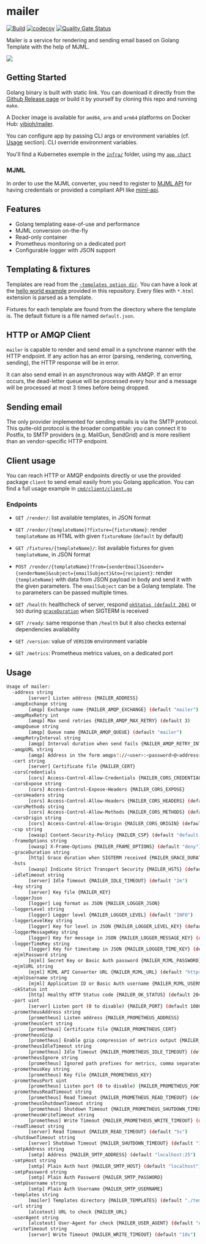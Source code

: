 # mailer

[![Build](https://github.com/ViBiOh/mailer/workflows/Build/badge.svg)](https://github.com/ViBiOh/mailer/actions)
[![codecov](https://codecov.io/gh/ViBiOh/mailer/branch/main/graph/badge.svg)](https://codecov.io/gh/ViBiOh/mailer)
[![Quality Gate Status](https://sonarcloud.io/api/project_badges/measure?project=ViBiOh_mailer&metric=alert_status)](https://sonarcloud.io/dashboard?id=ViBiOh_mailer)

Mailer is a service for rendering and sending email based on Golang Template with the help of MJML.

![](mailer.png)

## Getting Started

Golang binary is built with static link. You can download it directly from the [Github Release page](https://github.com/ViBiOh/mailer/releases) or build it by yourself by cloning this repo and running `make`.

A Docker image is available for `amd64`, `arm` and `arm64` platforms on Docker Hub: [vibioh/mailer](https://hub.docker.com/r/vibioh/mailer/tags).

You can configure app by passing CLI args or environment variables (cf. [Usage](#usage) section). CLI override environment variables.

You'll find a Kubernetes exemple in the [`infra/`](infra/) folder, using my [`app chart`](https://github.com/ViBiOh/charts/tree/main/app)

### MJML

In order to use the MJML converter, you need to register to [MJML API](https://mjml.io/api) for having credentials or provided a compliant API like [mjml-api](https://github.com/ViBiOh/mjml-api).

## Features

- Golang templating ease-of-use and performance
- MJML conversion on-the-fly
- Read-only container
- Prometheus monitoring on a dedicated port
- Configurable logger with JSON support

## Templating & fixtures

Templates are read from the [`-templates option dir`](#usage). You can have a look at the [hello world example](templates/hello/hello.html) provided in this repository. Every files with `*.html` extension is parsed as a template.

Fixtures for each template are found from the directory where the template is. The default fixture is a file named `default.json`.

## HTTP or AMQP Client

`mailer` is capable to render and send email in a synchrone manner with the HTTP endpoint. If any action has an error (parsing, rendering, converting, sending), the HTTP response will be in error.

It can also send email in an asynchronous way with AMQP. If an error occurs, the dead-letter queue will be processed every hour and a message will be processed at most 3 times before being dropped.

## Sending email

The only provider implemented for sending emails is via the SMTP protocol. This quite-old protocol is the broader compatible: you can connect it to Postfix, to SMTP providers (e.g. MailGun, SendGrid) and is more resilient than an vendor-specific HTTP endpoint.

## Client usage

You can reach HTTP or AMQP endpoints directly or use the provided package `client` to send email easily from you Golang application. You can find a full usage example in [`cmd/client/client.go`](cmd/client/client.go)

### Endpoints

- `GET /render/`: list available templates, in JSON format
- `GET /render/{templateName}?fixture={fixtureName}`: render `templateName` as HTML with given `fixtureName` (`default` by default)
- `GET /fixtures/{templateName}/`: list available fixtures for given `templateName`, in JSON format
- `POST /render/{templateName}?from={senderEmail}&sender={senderName}&subject={emailSubject}&to={recipient}`: render `{templateName}` with data from JSON payload in body and send it with the given parameters. The `emailSubject` can be a Golang template. The `to` parameters can be passed multiple times.

- `GET /health`: healthcheck of server, respond [`okStatus (default 204)`](#usage) or `503` during [`graceDuration`](#usage) when SIGTERM is received
- `GET /ready`: same response than `/health` but it also checks external dependencies availability
- `GET /version`: value of `VERSION` environment variable
- `GET /metrics`: Prometheus metrics values, on a dedicated port

## Usage

```bash
Usage of mailer:
  -address string
        [server] Listen address {MAILER_ADDRESS}
  -amqpExchange string
        [amqp] Exchange name {MAILER_AMQP_EXCHANGE} (default "mailer")
  -amqpMaxRetry int
        [amqp] Max send retries {MAILER_AMQP_MAX_RETRY} (default 3)
  -amqpQueue string
        [amqp] Queue name {MAILER_AMQP_QUEUE} (default "mailer")
  -amqpRetryInterval string
        [amqp] Interval duration when send fails {MAILER_AMQP_RETRY_INTERVAL} (default "1h")
  -amqpURL string
        [amqp] Address in the form amqps?://<user>:<password>@<address>:<port>/<vhost> {MAILER_AMQP_URL}
  -cert string
        [server] Certificate file {MAILER_CERT}
  -corsCredentials
        [cors] Access-Control-Allow-Credentials {MAILER_CORS_CREDENTIALS}
  -corsExpose string
        [cors] Access-Control-Expose-Headers {MAILER_CORS_EXPOSE}
  -corsHeaders string
        [cors] Access-Control-Allow-Headers {MAILER_CORS_HEADERS} (default "Content-Type")
  -corsMethods string
        [cors] Access-Control-Allow-Methods {MAILER_CORS_METHODS} (default "GET")
  -corsOrigin string
        [cors] Access-Control-Allow-Origin {MAILER_CORS_ORIGIN} (default "*")
  -csp string
        [owasp] Content-Security-Policy {MAILER_CSP} (default "default-src 'self'; base-uri 'self'; style-src 'self' 'unsafe-inline' fonts.googleapis.com; font-src fonts.gstatic.com; img-src 'self' data: http://i.imgur.com grafana.com https://ketchup.vibioh.fr/images/")
  -frameOptions string
        [owasp] X-Frame-Options {MAILER_FRAME_OPTIONS} (default "deny")
  -graceDuration string
        [http] Grace duration when SIGTERM received {MAILER_GRACE_DURATION} (default "30s")
  -hsts
        [owasp] Indicate Strict Transport Security {MAILER_HSTS} (default true)
  -idleTimeout string
        [server] Idle Timeout {MAILER_IDLE_TIMEOUT} (default "2m")
  -key string
        [server] Key file {MAILER_KEY}
  -loggerJson
        [logger] Log format as JSON {MAILER_LOGGER_JSON}
  -loggerLevel string
        [logger] Logger level {MAILER_LOGGER_LEVEL} (default "INFO")
  -loggerLevelKey string
        [logger] Key for level in JSON {MAILER_LOGGER_LEVEL_KEY} (default "level")
  -loggerMessageKey string
        [logger] Key for message in JSON {MAILER_LOGGER_MESSAGE_KEY} (default "message")
  -loggerTimeKey string
        [logger] Key for timestamp in JSON {MAILER_LOGGER_TIME_KEY} (default "time")
  -mjmlPassword string
        [mjml] Secret Key or Basic Auth password {MAILER_MJML_PASSWORD}
  -mjmlURL string
        [mjml] MJML API Converter URL {MAILER_MJML_URL} (default "https://api.mjml.io/v1/render")
  -mjmlUsername string
        [mjml] Application ID or Basic Auth username {MAILER_MJML_USERNAME}
  -okStatus int
        [http] Healthy HTTP Status code {MAILER_OK_STATUS} (default 204)
  -port uint
        [server] Listen port (0 to disable) {MAILER_PORT} (default 1080)
  -prometheusAddress string
        [prometheus] Listen address {MAILER_PROMETHEUS_ADDRESS}
  -prometheusCert string
        [prometheus] Certificate file {MAILER_PROMETHEUS_CERT}
  -prometheusGzip
        [prometheus] Enable gzip compression of metrics output {MAILER_PROMETHEUS_GZIP}
  -prometheusIdleTimeout string
        [prometheus] Idle Timeout {MAILER_PROMETHEUS_IDLE_TIMEOUT} (default "10s")
  -prometheusIgnore string
        [prometheus] Ignored path prefixes for metrics, comma separated {MAILER_PROMETHEUS_IGNORE}
  -prometheusKey string
        [prometheus] Key file {MAILER_PROMETHEUS_KEY}
  -prometheusPort uint
        [prometheus] Listen port (0 to disable) {MAILER_PROMETHEUS_PORT} (default 9090)
  -prometheusReadTimeout string
        [prometheus] Read Timeout {MAILER_PROMETHEUS_READ_TIMEOUT} (default "5s")
  -prometheusShutdownTimeout string
        [prometheus] Shutdown Timeout {MAILER_PROMETHEUS_SHUTDOWN_TIMEOUT} (default "5s")
  -prometheusWriteTimeout string
        [prometheus] Write Timeout {MAILER_PROMETHEUS_WRITE_TIMEOUT} (default "10s")
  -readTimeout string
        [server] Read Timeout {MAILER_READ_TIMEOUT} (default "5s")
  -shutdownTimeout string
        [server] Shutdown Timeout {MAILER_SHUTDOWN_TIMEOUT} (default "10s")
  -smtpAddress string
        [smtp] Address {MAILER_SMTP_ADDRESS} (default "localhost:25")
  -smtpHost string
        [smtp] Plain Auth host {MAILER_SMTP_HOST} (default "localhost")
  -smtpPassword string
        [smtp] Plain Auth Password {MAILER_SMTP_PASSWORD}
  -smtpUsername string
        [smtp] Plain Auth Username {MAILER_SMTP_USERNAME}
  -templates string
        [mailer] Templates directory {MAILER_TEMPLATES} (default "./templates/")
  -url string
        [alcotest] URL to check {MAILER_URL}
  -userAgent string
        [alcotest] User-Agent for check {MAILER_USER_AGENT} (default "Alcotest")
  -writeTimeout string
        [server] Write Timeout {MAILER_WRITE_TIMEOUT} (default "10s")
```
